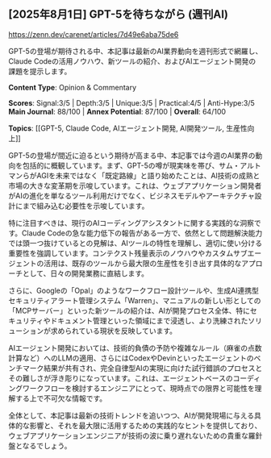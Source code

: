 ## [2025年8月1日] GPT-5を待ちながら (週刊AI)

https://zenn.dev/carenet/articles/7d49e6aba75de6

GPT-5の登場が期待される中、本記事は最新のAI業界動向を週刊形式で網羅し、Claude Codeの活用ノウハウ、新ツールの紹介、およびAIエージェント開発の課題を提示します。

**Content Type**: Opinion & Commentary

**Scores**: Signal:3/5 | Depth:3/5 | Unique:3/5 | Practical:4/5 | Anti-Hype:3/5
**Main Journal**: 88/100 | **Annex Potential**: 87/100 | **Overall**: 64/100

**Topics**: [[GPT-5, Claude Code, AIエージェント開発, AI開発ツール, 生産性向上]]

GPT-5の登場が間近に迫るという期待が高まる中、本記事では今週のAI業界の動向を包括的に概観しています。まず、GPT-5の噂が現実味を帯び、サム・アルトマンらがAGIを未来ではなく「既定路線」と語り始めたことは、AI技術の成熟と市場の大きな変革期を示唆しています。これは、ウェブアプリケーション開発者がAIの進化を単なるツール利用だけでなく、ビジネスモデルやアーキテクチャ設計にまで組み込む必要性を示唆しています。

特に注目すべきは、現行のAIコーディングアシスタントに関する実践的な洞察です。Claude Codeの急な能力低下の報告がある一方で、依然として問題解決能力では頭一つ抜けているとの見解は、AIツールの特性を理解し、適切に使い分ける重要性を強調しています。コンテクスト残量表示のノウハウやカスタムサブエージェントの活用は、既存のツールから最大限の生産性を引き出す具体的なアプローチとして、日々の開発業務に直結します。

さらに、Googleの「Opal」のようなワークフロー設計ツールや、生成AI連携型セキュリティアラート管理システム「Warren」、マニュアルの新しい形としての「MCPサーバー」といった新ツールの紹介は、AIが開発プロセス全体、特にセキュリティやドキュメント管理といった領域にまで浸透し、より洗練されたソリューションが求められている現状を反映しています。

AIエージェント開発においては、技術的負債の予防や複雑なルール（麻雀の点数計算など）へのLLMの適用、さらにはCodexやDevinといったエージェントのベンチマーク結果が共有され、完全自律型AIの実現に向けた試行錯誤のプロセスとその難しさが浮き彫りになっています。これは、エージェントベースのコーディングワークフローを検討するエンジニアにとって、現時点での限界と可能性を理解する上で不可欠な情報です。

全体として、本記事は最新の技術トレンドを追いつつ、AIが開発現場に与える具体的な影響と、それを最大限に活用するための実践的なヒントを提供しており、ウェブアプリケーションエンジニアが技術の波に乗り遅れないための貴重な羅針盤となるでしょう。